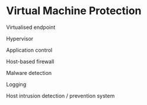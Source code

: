 # Virtual Machine Protection

Virtualised endpoint

Hypervisor

Application control

Host-based firewall

Malware detection

Logging

Host intrusion detection / prevention system
